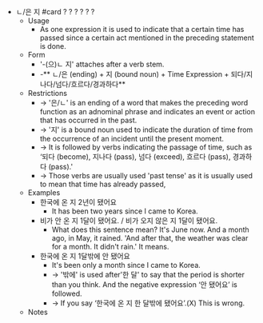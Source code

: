 - ㄴ/은 지 #card
  ?
  ?
  ?
  ?
  ?
  ?
	- Usage
		- As one expression it is used to indicate that a certain time has passed since a certain act mentioned in the preceding statement is done.
	- Form
		- '-(으)ㄴ 지' attaches after a verb stem.
		- -** ㄴ/은 (ending) + 지 (bound noun) + Time Expression + 되다/지나다/넘다/흐르다/경과하다**
	- Restrictions
		- → '은/ㄴ' is an ending of a word that makes the preceding word function as an adnominal phrase and indicates an event or action that has occurred in the past.
		- → '지' is a bound noun used to indicate the duration of time from the occurrence of an incident until the present moment.
		- → It is followed by verbs indicating the passage of time, such as ‘되다 (become), 지나다 (pass), 넘다 (exceed), 흐르다 (pass), 경과하다 (pass).'
		- → Those verbs are usually used 'past tense' as it is usually used to mean that time has already passed,
	- Examples
		- 한국에 온 지 2년이 됐어요
			- It has been two years since I came to Korea.
		- 비가 안 온 지 1달이 됐어요. / 비가 오지 않은 지 1달이 됐어요.
			- What does this sentence mean? It's June now. And a month ago, in May, it rained. 'And after that, the weather was clear for a month. It didn't rain.' It means.
		- 한국에 온 지 1달밖에 안 됐어요
			- It's been only a month since I came to Korea.
			- → '밖에' is used after'한 달' to say that the period is shorter than you think. And the negative expression ‘안 됐어요’ is followed.
			- → If you say ‘한국에 온 지 한 달밖에 됐어요’.(X) This is wrong.
	- Notes